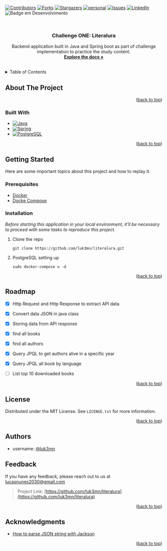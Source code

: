 <!--<a name="literalura">
    <img src="https://raw.githubusercontent.com/luk3mn/luk3mn/main/soft_cover.png" width="1480">
</a>-->

[![Contributors][contributors-shield]][contributors-url]
[![Forks][forks-shield]][forks-url]
[![Stargazers][stars-shield]][stars-url]
[![personal][personal-shield]][personal-url]
[![Issues][issues-shield]][issues-url]
[![LinkedIn][linkedin-shield]][linkedin-url]
![Badge em Desenvolvimento](https://img.shields.io/static/v1?label=STATUS&message=Development&color=GREEN&style=for-the-badge)

<!-- ![image](soft%20(1).png) -->



<!-- PROJECT LOGO -->
<br />
<div align="center">

  <h3 align="center">Challenge ONE: Literalura</h3>

  <p align="center">
    Backend application built in Java and Spring boot as part of challenge implementation to practice the study content.
    <br />
    <a href="https://github.com/luk3mn/literalura/README.md"><strong>Explore the docs »</strong></a>
    <br />
    <br />
  </p>
</div>



<!-- TABLE OF CONTENTS -->
<details>
  <summary>Table of Contents</summary>
  <ol>
    <li>
      <a href="#about-the-project">About The Project</a>
      <ul>
        <li><a href="#built-with">Built With</a></li>
      </ul>
    </li>
    <li>
      <a href="#getting-started">Getting Started</a>
      <ul>
        <li><a href="#prerequisites">Prerequisites</a></li>
        <li><a href="#installation">Installation</a></li>
      </ul>
    </li>
    <li><a href="#usage">Usage</a></li>
    <!-- <li><a href="#deploy">Deploy</a></li> -->
    <li><a href="#roadmap">Roadmap</a></li>
    <li><a href="#license">License</a></li>
    <li><a href="#authors">Authors</a></li>
    <li><a href="#feedback">Feedback</a></li>
    <li><a href="#acknowledgments">Acknowledgments</a></li>
  </ol>
</details>



<!-- ABOUT THE PROJECT -->
## About The Project
<!-- IMAGE (OPCIONAL) -->

<p align="justify">

</p> 

<p align="right">(<a href="#literalura">back to top</a>)</p>

### Built With

* [![Java][Java]][Java-url]
* [![Spring][Spring]][Spring-url]
* [![PostgreSQL][PostgreSQL]][PostgreSQL-url]

<p align="right">(<a href="#literalura">back to top</a>)</p>



<!-- GETTING STARTED -->
## Getting Started

Here are some important topics about this project and how to replay it.

### Prerequisites

* [Docker](https://docs.docker.com/)
* [Docke Compose](https://docs.docker.com/compose/)

### Installation

_Before starting this application in your local environment, it'll be necessary to proceed with some tasks to reproduce this project._

1. Clone the repo
   ```shell
   git clone https://github.com/luk3mn/literalura.git
   ```
2. PostgreSQL setting up
   ```shell
   sudo docker-compose u -d
   ```


<p align="right">(<a href="#literalura">back to top</a>)</p>



<!-- USAGE EXAMPLES -->
<!-- ## Usage -->

<!-- Deploy -->
<!-- ## Deploy -->


<!-- ROADMAP -->
## Roadmap

- [x] Http Request and Http Response to extract API data
- [x] Convert data JSON in java class
- [x] Storing data from API response
- [x] find all books
- [x] find all authors
- [x] Query JPQL to get authors alive in a specific year
- [x] Query JPQL all book by language
- [ ] List top 10 downloaded books


<p align="right">(<a href="#literalura">back to top</a>)</p>



<!-- LICENSE -->
## License

Distributed under the MIT License. See `LICENSE.txt` for more information.

<p align="right">(<a href="#literalura">back to top</a>)</p>



## Authors

- username: [@luk3mn](https://www.github.com/luk3mn)

## Feedback

If you have any feedback, please reach out to us at lucasnunes2030@gmail.com

> Project Link: [https://github.com/luk3mn/literalura](https://github.com/luk3mn/literalura)

<p align="right">(<a href="#literalura">back to top</a>)</p>


<!-- ACKNOWLEDGMENTS -->
## Acknowledgments

* [How to parse JSON string with Jackson](https://mkyong.com/java/jackson-how-to-parse-json/)


<p align="right">(<a href="#literalura">back to top</a>)</p>



<!-- MARKDOWN LINKS & IMAGES -->
<!-- https://www.markdownguide.org/basic-syntax/#reference-style-links -->
[contributors-shield]: https://img.shields.io/github/contributors/luk3mn/literalura.svg?style=for-the-badge
[contributors-url]: https://github.com/luk3mn/literalura/graphs/contributors
[issues-shield]: https://img.shields.io/github/issues/luk3mn/literalura.svg?style=for-the-badge
[issues-url]: https://github.com/luk3mn/literalura/issues
[forks-shield]: https://img.shields.io/github/forks/luk3mn/literalura.svg?style=for-the-badge
[forks-url]: https://github.com/luk3mn/literalura/network/members
[stars-shield]: https://img.shields.io/github/stars/luk3mn/literalura.svg?style=for-the-badge
[stars-url]: https://github.com/luk3mn/literalura/stargazers
[license-shield]: https://img.shields.io/github/license/othneildrew/Best-README-Template.svg?style=for-the-badge
[license-url]: https://github.com/luk3mn/literalura/blob/master/LICENSE
[linkedin-shield]: https://img.shields.io/badge/-LinkedIn-black.svg?style=for-the-badge&logo=linkedin&colorB=555
[linkedin-url]: https://www.linkedin.com/in/lucasmaues/
[personal-shield]: https://img.shields.io/static/v1?label=Luke&message=🎸&color=2e3643&style=for-the-badge&colorB=555
[personal-url]: https://www.rocketseat.com.br/

<!-- Stack Shields -->
[Java]: https://img.shields.io/badge/Java-E02027?style=for-the-badge&logo=java&logoColor=ffffff
[Java-url]: https://www.java.com/en/
[Spring]: https://img.shields.io/badge/SrpingBoot-6DB33F?style=for-the-badge&logo=springboot&logoColor=ffffff
[Spring-url]: https://spring.io/projects/spring-boot
[PostgreSQL]: https://img.shields.io/badge/POSTGRESQL-4169E1?style=for-the-badge&logo=postgresql&logoColor=ffffff
[PostgreSQL-url]: https://www.postgresql.org/
